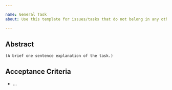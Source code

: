 ```yaml
---

name: General Task
about: Use this template for issues/tasks that do not belong in any other template.'

---
```


## Abstract
`(A brief one sentence explanation of the task.)`  

## Acceptance Criteria
- ...
